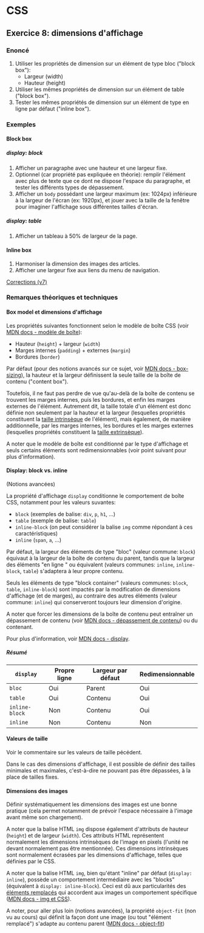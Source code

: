# CSS

## Exercice 8: dimensions d'affichage

### Enoncé

 1. Utiliser les propriétés de dimension sur un élément de type bloc ("block box"):
    - Largeur (width)
    - Hauteur (height)
 2. Utiliser les mêmes propriétés de dimension sur un élément de table ("block box").
 3. Tester les mêmes propriétés de dimension sur un élément de type en ligne par défaut ("inline box").

### Exemples

#### Block box

##### display: block
 1. Afficher un paragraphe avec une hauteur et une largeur fixe.
 2. Optionnel (car propriété pas expliquée en théorie): remplir l'élément avec plus de texte que ce dont ne dispose l'espace du paragraphe, et tester les différents types de dépassement.
 3. Afficher un `body` possédant une largeur maximum (ex: 1024px) inférieure à la largeur de l'écran (ex: 1920px), et jouer avec la taille de la fenêtre pour imaginer l'affichage sous différentes tailles d'écran.

##### display: table
 1. Afficher un tableau à 50% de largeur de la page.

#### Inline box

 1. Harmoniser la dimension des images des articles.
 2. Afficher une largeur fixe aux liens du menu de navigation.

[Corrections (v7)](./corrections)
 
### Remarques théoriques et techniques

#### Box model et dimensions d'affichage

Les propriétés suivantes fonctionnent selon le modèle de boîte CSS (voir [MDN docs - modèle de boîte](https://developer.mozilla.org/fr/docs/Web/CSS/CSS_Box_Model)):
 - Hauteur (`height`) + largeur (`width`)
 - Marges internes (`padding`) + externes (`margin`)
 - Bordures (`border`)

Par défaut (pour des notions avancés sur ce sujet, voir [MDN docs - box-sizing](https://developer.mozilla.org/fr/docs/Web/CSS/box-sizing)), la hauteur et la largeur définissent la seule taille de la boîte de contenu ("content box"). 

Toutefois, il ne faut pas perdre de vue qu'au-delà de la boîte de contenu se trouvent les marges internes, puis les bordures, et enfin les marges externes de l'élément. Autrement dit, la taille totale d'un élément est donc définie non seulement par la hauteur et la largeur (lesquelles propriétés constituent la [taille intrinsèque](https://developer.mozilla.org/fr/docs/Glossary/Intrinsic_Size) de l'élément), mais également, de manière additionnelle, par les marges internes, les bordures et les marges externes (lesquelles propriétés constituent la [taille extrinsèque](https://developer.mozilla.org/fr/docs/Glossary/Intrinsic_Size)).

A noter que le modèle de boîte est conditionné par le type d'affichage et seuls certains éléments sont redimensionnables (voir point suivant pour plus d'information).

#### Display: block vs. inline

(Notions avancées)

La propriété d'affichage `display` conditionne le comportement de boîte CSS, notamment pour les valeurs suvantes:
 - `block` (exemples de balise: `div`, `p`, `h1`, ...)
 - `table` (exemple de balise: `table`)
 - `inline-block` (on peut considérer la balise `img` comme répondant à ces caractéristiques)
 - `inline` (`span`, `a`, ...)

Par défaut, la largeur des éléments de type "bloc" (valeur commune: `block`) équivaut à la largeur de la boîte de contenu du parent, tandis que la largeur des éléments "en ligne " ou équivalent (valeurs communes: `inline`, `inline-block`, `table`) s'adaptera à leur propre contenu.

Seuls les éléments de type "block container" (valeurs communes: `block`, `table`, `inline-block`) sont impactés par la modification de dimensions d'affichage (et de marges), au contraire des autres éléments (valeur commune: `inline`) qui conserveront toujours leur dimension d'origine.

A noter que forcer les dimensions de la boîte de contenu peut entraîner un dépassement de contenu (voir [MDN docs - dépassement de contenu](https://developer.mozilla.org/fr/docs/Learn/CSS/Building_blocks/Overflowing_content)) ou du contenant.

Pour plus d'information, voir [MDN docs - display](https://developer.mozilla.org/fr/docs/Web/CSS/display).

##### Résumé

| `display`      | Propre ligne | Largeur par défaut | Redimensionnable |
|----------------|--------------|--------------------|------------------|
| `bloc`         | Oui          | Parent             | Oui              |
| `table`        | Oui          | Contenu            | Oui              |
| `inline-block` | Non          | Contenu            | Oui              |
| `inline`       | Non          | Contenu            | Non              |

#### Valeurs de taille

Voir le commentaire sur les valeurs de taille pécédent.

Dans le cas des dimensions d'affichage, il est possible de définir des tailles minimales et maximales, c'est-à-dire ne pouvant pas être dépassées, à la place de tailles fixes.

#### Dimensions des images

Définir systématiquement les dimensions des images est une bonne pratique (cela permet notamment de prévoir l'espace nécessaire à l'image avant même son chargement).

A noter que la balise HTML `img` dispose également d'attributs de hauteur (`height`) et de largeur (`width`). Ces attributs HTML représentent normalement les dimensions intrinsèques de l'image en pixels (l'unité ne devant normalement pas être mentionnée). Ces dimensions intrinsèques sont normalement écrasées par les dimensions d'affichage, telles que définies par le CSS.

A noter que la balise HTML `img`, bien qu'étant "inline" par défaut (`display: inline`), possède un comportement intermédiaire avec les "blocks" (équivalent à `display: inline-block`). Ceci est dû aux particularités des [éléments remplacés](https://developer.mozilla.org/fr/docs/Web/CSS/Replaced_element) qui accordent aux images un comportement spécifique ([MDN docs - img et CSS](https://developer.mozilla.org/fr/docs/Web/HTML/Element/Img#mettre_en_forme_avec_css)).

A noter, pour aller plus loin (notions avancées), la propriété `object-fit` (non vu au cours) qui définit la façon dont une image (ou tout "élément remplacé") s'adapte au contenu parent ([MDN docs - object-fit](https://developer.mozilla.org/fr/docs/Web/CSS/object-fit))
